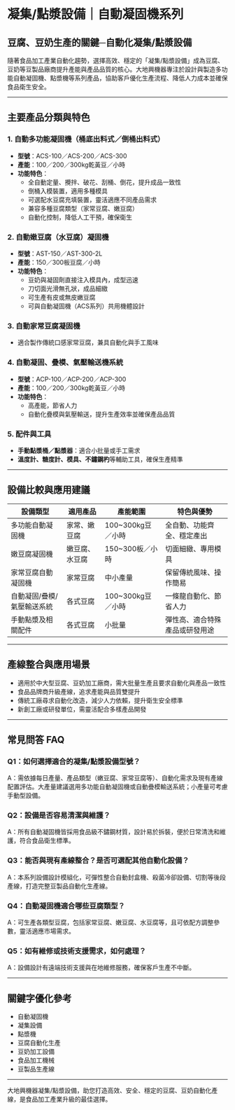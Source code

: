 # 凝集/點漿設備｜自動凝固機系列

## 豆腐、豆奶生產的關鍵─自動化凝集/點漿設備

隨著食品加工產業自動化趨勢，選擇高效、穩定的「凝集/點漿設備」成為豆腐、豆奶等豆製品廠商提升產能與產品品質的核心。大地興機器專注於設計與製造多功能自動凝固機、點漿機等系列產品，協助客戶優化生產流程、降低人力成本並確保食品衛生安全。

---

## 主要產品分類與特色

### 1. 自動多功能凝固機（桶底出料式／倒桶出料式）
- **型號**：ACS-100／ACS-200／ACS-300
- **產能**：100／200／300kg乾黃豆／小時
- **功能特色**：
  - 全自動定量、攪拌、破花、刮桶、倒花，提升成品一致性
  - 倒桶入模裝置，適用多種模具
  - 可選配水豆腐充填裝置，靈活適應不同產品需求
  - 兼容多種豆腐類型（家常豆腐、嫩豆腐）
  - 自動化控制，降低人工干預，確保衛生

### 2. 自動嫩豆腐（水豆腐）凝固機
- **型號**：AST-150／AST-300-2L
- **產能**：150／300板豆腐／小時
- **功能特色**：
  - 豆奶與凝固劑直接注入模具內，成型迅速
  - 刀切面光滑無孔狀，成品細緻
  - 可生產有皮或無皮嫩豆腐
  - 可與自動凝固機（ACS系列）共用機體設計

### 3. 自動家常豆腐凝固機
- 適合製作傳統口感家常豆腐，兼具自動化與手工風味

### 4. 自動凝固、疊模、氣壓輸送機系統
- **型號**：ACP-100／ACP-200／ACP-300
- **產能**：100／200／300kg乾黃豆／小時
- **功能特色**：
  - 高產能，節省人力
  - 自動化疊模與氣壓輸送，提升生產效率並確保產品品質

### 5. 配件與工具
- **手動點漿桶／點漿器**：適合小批量或手工需求
- **溫度計、糖度計、模具、不鏽鋼杓**等輔助工具，確保生產精準

---

## 設備比較與應用建議

| 設備類型                      | 適用產品       | 產能範圍              | 特色與優勢                       |
|-------------------------------|---------------|-----------------------|-----------------------------------|
| 多功能自動凝固機              | 家常、嫩豆腐   | 100~300kg豆／小時     | 全自動、功能齊全、穩定產出        |
| 嫩豆腐凝固機                  | 嫩豆腐、水豆腐 | 150~300板／小時       | 切面細緻、專用模具                |
| 家常豆腐自動凝固機            | 家常豆腐       | 中小產量              | 保留傳統風味、操作簡易            |
| 自動凝固/疊模/氣壓輸送系統    | 各式豆腐       | 100~300kg豆／小時     | 一條龍自動化、節省人力            |
| 手動點漿及相關配件            | 各式豆腐       | 小批量                | 彈性高、適合特殊產品或研發用途    |

---

## 產線整合與應用場景

- 適用於中大型豆腐、豆奶加工廠商，需大批量生產且要求自動化與產品一致性
- 食品品牌商升級產線，追求產能與品質雙提升
- 傳統工廠尋求自動化改造，減少人力依賴，提升衛生安全標準
- 新創工廠或研發單位，需靈活配合多樣產品開發

---

## 常見問答 FAQ

### Q1：如何選擇適合的凝集/點漿設備型號？
A：需依據每日產量、產品類型（嫩豆腐、家常豆腐等）、自動化需求及現有產線配置評估。大產量建議選用多功能自動凝固機或自動疊模輸送系統；小產量可考慮手動型設備。

### Q2：設備是否容易清潔與維護？
A：所有自動凝固機皆採用食品級不鏽鋼材質，設計易於拆裝，便於日常清洗和維護，符合食品衛生標準。

### Q3：能否與現有產線整合？是否可選配其他自動化設備？
A：本系列設備設計模組化，可彈性整合自動封盒機、殺菌冷卻設備、切割等後段產線，打造完整豆製品自動化生產線。

### Q4：自動凝固機適合哪些豆腐類型？
A：可生產各類型豆腐，包括家常豆腐、嫩豆腐、水豆腐等，且可依配方調整參數，靈活適應市場需求。

### Q5：如有維修或技術支援需求，如何處理？
A：設備設計有遠端技術支援與在地維修服務，確保客戶生產不中斷。

---

## 關鍵字優化參考

- 自動凝固機
- 凝集設備
- 點漿機
- 豆腐自動化生產
- 豆奶加工設備
- 食品加工機械
- 豆製品生產線

---

大地興機器凝集/點漿設備，助您打造高效、安全、穩定的豆腐、豆奶自動化產線，是食品加工產業升級的最佳選擇。
